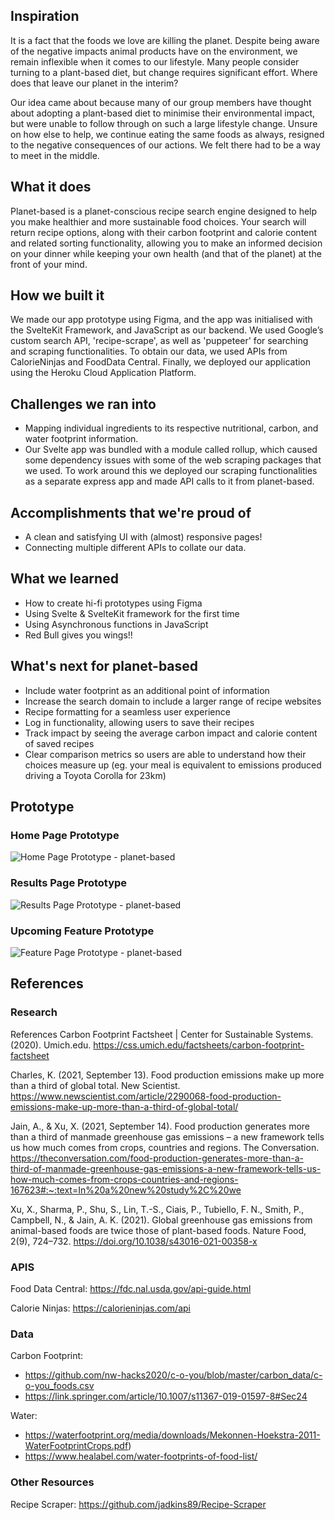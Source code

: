 
## Inspiration
It is a fact that the foods we love are killing the planet. Despite being aware of the negative impacts animal products have on the environment, we remain inflexible when it comes to our lifestyle. Many people consider turning to a plant-based diet, but change requires significant effort. Where does that leave our planet in the interim?

Our idea came about because many of our group members have thought about adopting a plant-based diet to minimise their environmental impact, but were unable to follow through on such a large lifestyle change. Unsure on how else to help, we continue eating the same foods as always, resigned to the negative consequences of our actions. We felt there had to be a way to meet in the middle.

## What it does
Planet-based is a planet-conscious recipe search engine designed to help you make healthier and more sustainable food choices. Your search will return recipe options, along with their carbon footprint and calorie content and related sorting functionality, allowing you to make an informed decision on your dinner while keeping your own health (and that of the planet) at the front of your mind.

## How we built it
We made our app prototype using Figma, and the app was initialised with the SvelteKit Framework, and JavaScript as our backend. We used Google’s custom search API, 'recipe-scrape', as well as 'puppeteer' for searching and scraping functionalities. To obtain our data, we used APIs from CalorieNinjas and FoodData Central. Finally, we deployed our application using the Heroku Cloud Application Platform.

## Challenges we ran into
- Mapping individual ingredients to its respective nutritional, carbon, and water footprint information. 
- Our Svelte app was bundled with a module called rollup, which caused some dependency issues with some of the web scraping packages that we used. To work around this we deployed our scraping functionalities as a separate express app and made API calls to it from planet-based.

## Accomplishments that we're proud of
- A clean and satisfying UI with (almost) responsive pages!
- Connecting multiple different APIs to collate our data.

## What we learned
- How to create hi-fi prototypes using Figma
- Using Svelte & SvelteKit framework for the first time
- Using Asynchronous functions in JavaScript
- Red Bull gives you wings!!

## What's next for planet-based
- Include water footprint as an additional point of information
- Increase the search domain to include a larger range of recipe websites
- Recipe formatting for a seamless user experience
- Log in functionality, allowing users to save their recipes
- Track impact by seeing the average carbon impact and calorie content of saved recipes
- Clear comparison metrics so users are able to understand how their choices measure up (eg. your meal is equivalent to emissions produced driving a Toyota Corolla for 23km)

## Prototype

### Home Page Prototype

![Home Page Prototype - planet-based](https://challengepost-s3-challengepost.netdna-ssl.com/photos/production/software_photos/001/914/057/datas/original.png)

### Results Page Prototype
![Results Page Prototype - planet-based](https://challengepost-s3-challengepost.netdna-ssl.com/photos/production/software_photos/001/914/059/datas/original.png)

### Upcoming Feature Prototype
![Feature Page Prototype - planet-based](https://challengepost-s3-challengepost.netdna-ssl.com/photos/production/software_photos/001/914/058/datas/original.png)



## References

### Research

References Carbon Footprint Factsheet | Center for Sustainable Systems. (2020). Umich.edu. https://css.umich.edu/factsheets/carbon-footprint-factsheet

Charles, K. (2021, September 13). Food production emissions make up more than a third of global total. New Scientist. https://www.newscientist.com/article/2290068-food-production-emissions-make-up-more-than-a-third-of-global-total/

Jain, A., & Xu, X. (2021, September 14). Food production generates more than a third of manmade greenhouse gas emissions – a new framework tells us how much comes from crops, countries and regions. The Conversation. https://theconversation.com/food-production-generates-more-than-a-third-of-manmade-greenhouse-gas-emissions-a-new-framework-tells-us-how-much-comes-from-crops-countries-and-regions-167623#:~:text=In%20a%20new%20study%2C%20we

Xu, X., Sharma, P., Shu, S., Lin, T.-S., Ciais, P., Tubiello, F. N., Smith, P., Campbell, N., & Jain, A. K. (2021). Global greenhouse gas emissions from animal-based foods are twice those of plant-based foods. Nature Food, 2(9), 724–732. https://doi.org/10.1038/s43016-021-00358-x

### APIS

Food Data Central: https://fdc.nal.usda.gov/api-guide.html

Calorie Ninjas: https://calorieninjas.com/api

### Data

Carbon Footprint: 
- https://github.com/nw-hacks2020/c-o-you/blob/master/carbon_data/c-o-you_foods.csv
- https://link.springer.com/article/10.1007/s11367-019-01597-8#Sec24

Water:
- https://waterfootprint.org/media/downloads/Mekonnen-Hoekstra-2011-WaterFootprintCrops.pdf)
- https://www.healabel.com/water-footprints-of-food-list/

### Other Resources

Recipe Scraper: https://github.com/jadkins89/Recipe-Scraper
